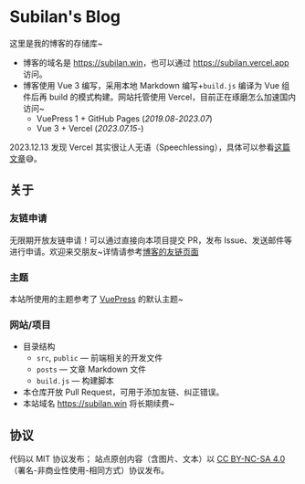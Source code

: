 # Subilan's Blog

这里是我的博客的存储库~

- 博客的域名是 <https://subilan.win>，也可以通过 <https://subilan.vercel.app> 访问。
- 博客使用 Vue 3 编写，采用本地 Markdown 编写+`build.js` 编译为 Vue 组件后再 build 的模式构建。网站托管使用 Vercel，目前正在琢磨怎么加速国内访问~
  - VuePress 1 + GitHub Pages (*2019.08*-*2023.07*)
  - Vue 3 + Vercel (*2023.07.15*-)
 
2023.12.13 发现 Vercel 其实很让人无语（Speechlessing），具体可以参看[这篇文章](https://subilan.win/posts/Some-Gossip-on-Vercel)😅。

## 关于

### 友链申请

无限期开放友链申请！可以通过直接向本项目提交 PR，发布 Issue、发送邮件等进行申请。欢迎来交朋友~详情请参考[博客的友链页面](https://subilan.win/Blogroll)

### 主题

本站所使用的主题参考了 [VuePress](https://vuepress.vuejs.org/) 的默认主题~

### 网站/项目

- 目录结构
  - `src`, `public` — 前端相关的开发文件
  - `posts` — 文章 Markdown 文件
  - `build.js` — 构建脚本
- 本仓库开放 Pull Request，可用于添加友链、纠正错误。
- 本站域名 https://subilan.win 将长期续费~

## 协议

代码以 MIT 协议发布； 站点原创内容（含图片、文本）以 [CC BY-NC-SA 4.0](https://creativecommons.org/licenses/by-nc-sa/4.0/deed.zh)（署名-非商业性使用-相同方式）协议发布。

